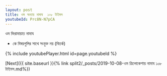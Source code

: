 ```yaml
---
layout: post
title: ওম অন্যায় নামায  ১০৮ টাইমস
youtubeId: Prc8N-N7pCA
---
```

 
 
 ওম ভিরামায়াত নামায  
 
 -  কে বিষয়গুলির সাথে সংযুক্ত নয় (বিতর্ক) 
 
  
 
  
 
 
 
 
 
 


{% include youtubePlayer.html id=page.youtubeId %}
 
[Next]({{ site.baseurl }}{% link  split2/_posts/2019-10-08-ওম ত্রিলোকেশায় নামায ১০৮ টাইমস.md%})
 
